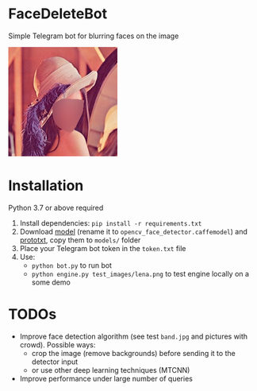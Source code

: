 # FaceDeleteBot
Simple Telegram bot for blurring faces on the image

![](example.jpg)

# Installation
Python 3.7 or above required
1. Install dependencies: `pip install -r requirements.txt`
2. Download [model](https://github.com/opencv/opencv_3rdparty/blob/b2bfc75f6aea5b1f834ff0f0b865a7c18ff1459f/res10_300x300_ssd_iter_140000.caffemodel) (rename it to `opencv_face_detector.caffemodel`) and [prototxt](https://github.com/opencv/opencv/blob/3bf22d00240bdaa2496fb7a4e96ada49e5b40156/samples/dnn/face_detector/deploy.prototxt), copy them to `models/` folder
3. Place your Telegram bot token in the `token.txt` file
4. Use:
	* `python bot.py` to run bot 
	* `python engine.py test_images/lena.png` to test engine locally on a some demo

# TODOs
* Improve face detection algorithm (see test `band.jpg` and pictures with crowd). Possible ways:
  * crop the image (remove backgrounds) before sending it to the detector input
  * or use other deep learning techniques (MTCNN) 
* Improve performance under large number of queries